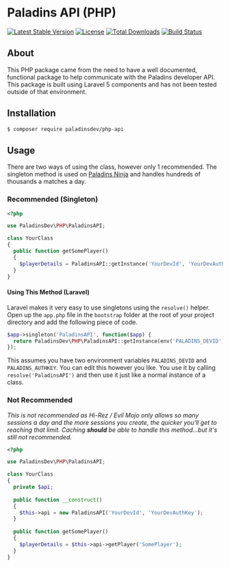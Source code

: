 # Paladins API (PHP)
[![Latest Stable Version](https://poser.pugx.org/paladinsdev/php-api/v/stable)](https://packagist.org/packages/paladinsdev/php-api) [![License](https://poser.pugx.org/paladinsdev/php-api/license)](https://packagist.org/packages/paladinsdev/php-api) [![Total Downloads](https://poser.pugx.org/paladinsdev/php-api/downloads)](https://packagist.org/packages/paladinsdev/php-api) [![Build Status](https://img.shields.io/travis/PaladinsDev/PHP-API.svg)](https://travis-ci.org/PaladinsDev/PHP-API)

## About
This PHP package came from the need to have a well documented, functional package to help communicate with the Paladins developer API. This package is built using Laravel 5 components and has not been tested outside of that environment.

## Installation
```sh
$ composer require paladinsdev/php-api
```

## Usage
There are two ways of using the class, however only 1 recommended. The singleton method is used on [Paladins Ninja](https://paladins.ninja) and handles hundreds of thousands a matches a day.

### Recommended (Singleton)
```php
<?php

use PaladinsDev\PHP\PaladinsAPI;

class YourClass
{
  public function getSomePlayer()
  {
    $playerDetails = PaladinsAPI::getInstance('YourDevId', 'YourDevAuthKey')->getPlayer('SomePlayer');
  }
}
```

#### Using This Method (Laravel)
Laravel makes it very easy to use singletons using the `resolve()` helper. Open up the `app.php` file in the `bootstrap` folder at the root of your project directory and add the following piece of code.

```php
$app->singleton('PaladinsAPI', function($app) {
  return PaladinsDev\PHP\PaladinsAPI::getInstance(env('PALADINS_DEVID'), env('PALADINS_AUTHKEY'));
});
```
This assumes you have two environment variables `PALADINS_DEVID` and `PALADINS_AUTHKEY`. You can edit this however you like. You use it by calling `resolve('PaladinsAPI')` and then use it just like a normal instance of a class.

### Not Recommended
*This is not recommended as Hi-Rez / Evil Mojo only allows so many sessions a day and the more sessions you create, the quicker you'll get to reaching that limit. Caching **should** be able to handle this method...but it's still not recommended.*

```php
<?php

use PaladinsDev\PHP\PaladinsAPI;

class YourClass
{
  private $api;
  
  public function __construct()
  {
    $this->api = new PaladinsAPI('YourDevId', 'YourDevAuthKey');
  }
  
  public function getSomePlayer()
  {
    $playerDetails = $this->api->getPlayer('SomePlayer');
  }
}
```

